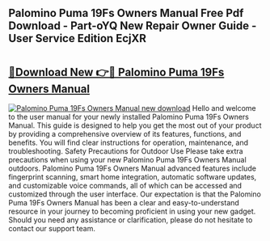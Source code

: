 ## Palomino Puma 19Fs Owners Manual Free Pdf Download - Part-oYQ New Repair Owner Guide - User Service Edition EcjXR

# <h2><a href="http://bc60184.oget.top/?id=Palomino+Puma+19Fs+Owners+Manual">🔗Download New 👉🔴 Palomino Puma 19Fs Owners Manual</a></h2>

[![Palomino Puma 19Fs Owners Manual new download](https://i.imgur.com/5g1atiW.png)](http://bc60184.oget.top/?id=Palomino+Puma+19Fs+Owners+Manual)
Hello and welcome to the user manual for your newly installed Palomino Puma 19Fs Owners Manual. This guide is designed to help you get the most out of your product by providing a comprehensive overview of its features, functions, and benefits. You will find clear instructions for operation, maintenance, and troubleshooting. Safety Precautions for Outdoor Use Please take extra precautions when using your new Palomino Puma 19Fs Owners Manual outdoors. Palomino Puma 19Fs Owners Manual advanced features include fingerprint scanning, smart home integration, automatic software updates, and customizable voice commands, all of which can be accessed and customized through the user interface. Our expectation is that the Palomino Puma 19Fs Owners Manual has been a clear and easy-to-understand resource in your journey to becoming proficient in using your new gadget. Should you need any assistance or clarification, please do not hesitate to contact our support team.
